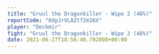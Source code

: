 ```yaml
---
title: "Gruul the Dragonkiller - Wipe 2 (46%)"
reportCode: "8dpJrVLAZtf2m16X"
player: "Deckmír"
fight: "Gruul the Dragonkiller - Wipe 2 (46%)"
date: 2021-06-27T18:56:46.792000+00:00
---
```

